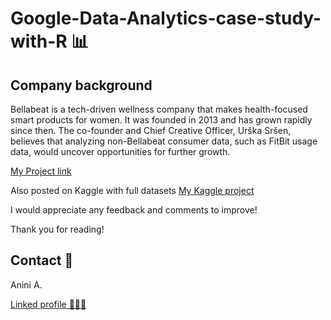 # Google-Data-Analytics-case-study-with-R 📊

## Company background

Bellabeat is a tech-driven wellness company that makes health-focused smart products for women. It was founded in 2013 and has grown rapidly since then. The co-founder and Chief Creative Officer, Urška Sršen, believes that analyzing non-Bellabeat consumer data, such as FitBit usage data, would uncover opportunities for further growth.

[My Project link](google-data-analytics-bellabeat-project.ipynb)

Also posted on Kaggle with full datasets [My Kaggle project](https://www.kaggle.com/code/jeanan/google-data-analytics-bellabeat-project?kernelSessionId=124091053)

I would appreciate any feedback and comments to improve! 

Thank you for reading! 

## Contact 🪪

Anini A.

[Linked profile 👨🏾‍🦲](https://www.linkedin.com/in/anini-amoakon)

